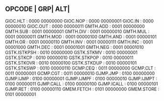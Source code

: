 OPCODE        |  GRP|     ALT|
----------------------------
GIOC.HLT      : 0000 00000000
GIOC.NOP      : 0000 00000001
GIOC.IN       : 0000 00000010
GIOC.OUT      : 0000 00000011
GMTH.ADD      : 0001 00000000
GMTH.SUB      : 0001 00000001
GMTH.DIV      : 0001 00000010
GMTH.MUL      : 0001 00000011
GMTH.MOD      : 0001 00000100
GMTH.AND      : 0001 00000101
GMTH.OR       : 0001 00000110
GMTH.INV      : 0001 00000111
GMTH.INC      : 0001 00001000
GMTH.DEC      : 0001 00001001
GMTH.NEG      : 0001 00001010
GSTK.ISTKPSH  : 0010 00000000
GSTK.STKMV    : 0010 00000001
GSTK.STKCP    : 0010 00000010
GSTK.STKPOP   : 0010 00000011
GSTK.STKOVR   : 0010 00000100
GSTK.STKDUP   : 0010 00000101
GSTK.STKSWP   : 0010 00000110
GCMP.CEQ      : 0011 00000000
GCMP.CLT      : 0011 00000001
GCMP.CGT      : 0011 00000010
GJMP.JMP      : 0100 00000000
GJMP.IJMP     : 0100 00000001
GJMP.IJMPF    : 0100 00000010
GJMP.IJMPT    : 0100 00000011
GJMP.CALL     : 0100 00000100
GJMP.ICALL    : 0100 00000101
GJMP.RET      : 0100 00000110
GMEM.FETCH    : 0101 00000000
GMEM.STORE    : 0101 00000001
